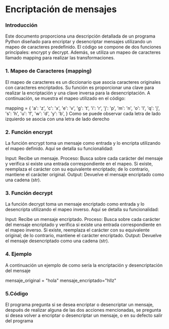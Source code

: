 # Encriptación de mensajes

### Introducción

Este documento proporciona una descripción detallada de un programa Python diseñado para encriptar y desencriptar mensajes utilizando un mapeo de caracteres predefinido. El código se compone de dos funciones principales: encrypt y decrypt. Además, se utiliza un mapeo de caracteres llamado mapping para realizar las transformaciones.

### 1. Mapeo de Caracteres (mapping)

El mapeo de caracteres es un diccionario que asocia caracteres originales con caracteres encriptados. Su función es proporcionar una clave para realizar la encriptación y una clave inversa para la desencriptación. A continuación, se muestra el mapeo utilizado en el código:

mapping = {
    'a': 'z',
    'c': 'x',
    'e': 'v',
    'g': 't',
    'i': 'r',
    'j': 'p',
    'm': 'n',
    'o': 'l',
    'q': 'j',
    's': 'h',
    'u': 'f',
    'w': 'd',
    'y': 'b',
}
Como se puede observar cada letra de lado izquierdo se asocia con una letra de lado derecho
### 2. Función encrypt

La función encrypt toma un mensaje como entrada y lo encripta utilizando el mapeo definido. Aquí se detalla su funcionalidad:

Input: Recibe un mensaje.
Proceso: Busca sobre cada carácter del mensaje y verifica si existe una entrada correspondiente en el mapeo. Si existe, reemplaza el carácter con su equivalente encriptado; de lo contrario, mantiene el carácter original.
Output: Devuelve el mensaje encriptado como una cadena (str).

### 3. Función decrypt

La función decrypt toma un mensaje encriptado como entrada y lo desencripta utilizando el mapeo inverso. Aquí se detalla su funcionalidad:

Input: Recibe un mensaje encriptado.
Proceso: Busca sobre cada carácter del mensaje encriptado y verifica si existe una entrada correspondiente en el mapeo inverso. Si existe, reemplaza el carácter con su equivalente original; de lo contrario, mantiene el carácter encriptado.
Output: Devuelve el mensaje desencriptado como una cadena (str).



### 4. Ejemplo
A continuación un ejemplo de como sería la encriptación y desencriptación del mensaje

mensaje_original = "hola"
mensaje_encriptado="hllz"


### 5.Código
El programa pregunta si se desea encriptar o desencriptar un  mensaje, después de realizar alguna de las dos acciones mencionadas, se pregunta si desea volver a encriptar o desencriptar un mensaje, o en su defecto salir del programa

